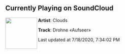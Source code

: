 ## Currently Playing on SoundCloud

[<img align="left" width="100" src="https://i1.sndcdn.com/artworks-h4Gpekz7YJXlB9BY-RFWvyA-t50x50.jpg">](https://soundcloud.com/thisisclouds/drohne-aufseer?in=thisisclouds/sets/arkiv3-onslaught-ash)

**Artist**: Clouds 

**Track**: Drohne «Aufseer»

Last updated at 7/18/2020, 7:34:02 PM

